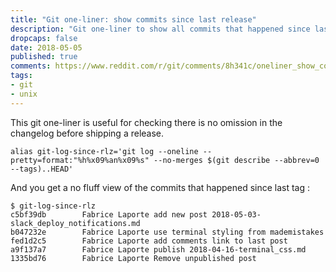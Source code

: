 ```yaml
---
title: "Git one-liner: show commits since last release"
description: "Git one-liner to show all commits that happened since last tag"
dropcaps: false
date: 2018-05-05
published: true
comments: https://www.reddit.com/r/git/comments/8h341c/oneliner_show_commits_since_last_release/
tags:
- git
- unix
---
```

This git one-liner is useful for checking there is no omission in the changelog before shipping a 
release. 

~~~ shell
alias git-log-since-rlz='git log --oneline --pretty=format:"%h%x09%an%x09%s" --no-merges $(git describe --abbrev=0 --tags)..HEAD'
~~~

And you get a no fluff view of the commits that happened since last tag :

```plaintext
$ git-log-since-rlz
c5bf39db        Fabrice Laporte add new post 2018-05-03-slack_deploy_notifications.md
b047232e        Fabrice Laporte use terminal styling from mademistakes
fed1d2c5        Fabrice Laporte add comments link to last post
a9f137a7        Fabrice Laporte publish 2018-04-16-terminal_css.md
1335bd76        Fabrice Laporte Remove unpublished post
```


